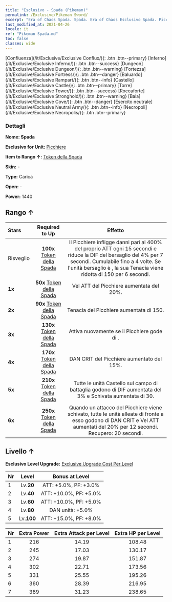 ```yaml
---
title: "Esclusivo - Spada (Pikeman)"
permalink: /Exclusive/Pikeman Sword/
excerpt: "Era of Chaos Spada. Spada. Era of Chaos Esclusivo Spada. Picchiere Esclusivo."
last_modified_at: 2021-04-26
locale: it
ref: "Pikeman Spada.md"
toc: false
classes: wide
---
```

 [Confluenza](/it/Exclusive/Exclusive Conflux/){: .btn .btn--primary} [Inferno](/it/Exclusive/Exclusive Inferno/){: .btn .btn--success} [Dungeon](/it/Exclusive/Exclusive Dungeon/){: .btn .btn--warning} [Fortezza](/it/Exclusive/Exclusive Fortress/){: .btn .btn--danger} [Baluardo](/it/Exclusive/Exclusive Rampart/){: .btn .btn--info} [Castello](/it/Exclusive/Exclusive Castle/){: .btn .btn--primary} [Torre](/it/Exclusive/Exclusive Tower/){: .btn .btn--success} [Roccaforte](/it/Exclusive/Exclusive Stronghold/){: .btn .btn--warning} [Baia](/it/Exclusive/Exclusive Cove/){: .btn .btn--danger} [Esercito neutrale](/it/Exclusive/Exclusive Neutral Army/){: .btn .btn--info} [Necropoli](/it/Exclusive/Exclusive Necropolis/){: .btn .btn--primary} 

### Dettagli
 **Nome: Spada** 

 **Esclusivo for Unit:** [Picchiere](/it/units/Pikeman/) 

 **Item to Rango ↑:** [Token della Spada](/ItemsIT/con_912/)

 **Skin:** -

 **Type:** Carica

 **Open:** -

 **Power:** 1440

## Rango ↑

  |     Stars    |  Required to Up | Effetto |
  |:-------------|:---------------:|:---------------:|
  |  Risveglio  | **100x** [Token della Spada](/ItemsIT/con_912/) | <Affondo della Lancia Sacra> Il Picchiere infligge danni pari al 400% del proprio ATT ogni 15 secondi e riduce la DIF del bersaglio del 4% per 7 secondi. Cumulabile fino a 4 volte. Se l'unità bersaglio è <stordita>, la sua Tenacia viene ridotta di 150 per 6 secondi. |
  | **1x** <i class="fas fa-star"/> | **50x** [Token della Spada](/ItemsIT/con_912/) | Vel ATT del Picchiere aumentata del 20%. |
  | **2x** <i class="fas fa-star"/> | **90x** [Token della Spada](/ItemsIT/con_912/) | Tenacia del Picchiere aumentata di 150. |
  | **3x** <i class="fas fa-star"/> | **130x** [Token della Spada](/ItemsIT/con_912/) | <Assalto fanatico> Attiva nuovamente <Affondo della Lancia Sacra> se il Picchiere gode di <Morale alto>. |
  | **4x** <i class="fas fa-star"/> | **170x** [Token della Spada](/ItemsIT/con_912/) | DAN CRIT del Picchiere aumentato del 15%. |
  | **5x** <i class="fas fa-star"/> | **210x** [Token della Spada](/ItemsIT/con_912/) | Tutte le unità Castello sul campo di battaglia godono di DIF aumentata del 3% e Schivata aumentata di 30. |
  | **6x** <i class="fas fa-star"/> | **250x** [Token della Spada](/ItemsIT/con_912/) | <Ardimento> Quando un attacco del Picchiere viene schivato, tutte le unità alleate di fronte a esso godono di DAN CRIT e Vel ATT aumentati del 20% per 12 secondi. Recupero: 20 secondi. |


## Livello ↑
 **Esclusivo Level Upgrade:** [Exclusive Upgrade Cost Per Level](/Exclusive/ExclusiveUpgradeCostPerLevel/)

  |  Nr  |   Level  | Bonus at Level |
  |:-----|:--------:|:--------------:|
  | 1 | Lv.**20** | ATT: +5.0%, PF: +3.0% |
  | 2 | Lv.**40** | ATT: +10.0%, PF: +5.0% |
  | 3 | Lv.**60** | ATT: +10.0%, PF: +5.0% |
  | 4 | Lv.**80** | DAN unità: +5.0% |
  | 5 | Lv.**100** | ATT: +15.0%, PF: +8.0% |


  |  Nr  |  Extra Power | Extra Attack per Level | Extra HP per Level |
  |:-----|:--------:|:--------:|:--------:|
  | 1 | 216 | 14.19 | 108.48 |
  | 2 | 245 | 17.03 | 130.17 |
  | 3 | 274 | 19.87 | 151.87 |
  | 4 | 302 | 22.71 | 173.56 |
  | 5 | 331 | 25.55 | 195.26 |
  | 6 | 360 | 28.39 | 216.95 |
  | 7 | 389 | 31.23 | 238.65 |


